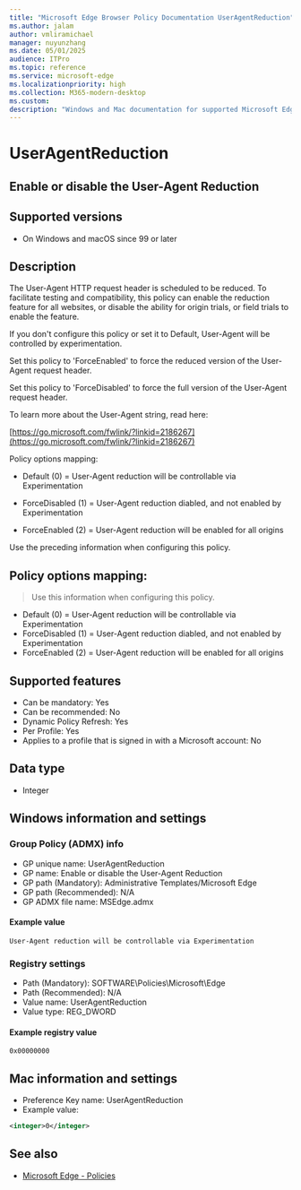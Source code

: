 ```yaml
---
title: "Microsoft Edge Browser Policy Documentation UserAgentReduction"
ms.author: jalam
author: vmliramichael
manager: nuyunzhang
ms.date: 05/01/2025
audience: ITPro
ms.topic: reference
ms.service: microsoft-edge
ms.localizationpriority: high
ms.collection: M365-modern-desktop
ms.custom:
description: "Windows and Mac documentation for supported Microsoft Edge Browser policy: Enable or disable the User-Agent Reduction"
---
```


<!--THIS FILE IS AUTOMATICALLY GENERATED. MANUAL CHANGES WILL BE OVERWRITTEN.-->
<!--Please contact the Microsoft Edge Manageability team with any questions.-->

# UserAgentReduction

## Enable or disable the User-Agent Reduction


## Supported versions

- On Windows and macOS since 99 or later

## Description

The User-Agent HTTP request header is scheduled to be reduced. To facilitate testing and compatibility, this policy can enable the reduction feature for all websites, or disable the ability for origin trials, or field trials to enable the feature.

If you don't configure this policy or set it to Default, User-Agent will be controlled by experimentation.

Set this policy to 'ForceEnabled' to force the reduced version of the  User-Agent request header.

Set this policy to 'ForceDisabled' to force the full version of the  User-Agent request header.

To learn more about the User-Agent string, read here:

[https://go.microsoft.com/fwlink/?linkid=2186267](https://go.microsoft.com/fwlink/?linkid=2186267)

Policy options mapping:

* Default (0) = User-Agent reduction will be controllable via Experimentation

* ForceDisabled (1) = User-Agent reduction diabled, and not enabled by Experimentation

* ForceEnabled (2) = User-Agent reduction will be enabled for all origins

Use the preceding information when configuring this policy.

## Policy options mapping:
> Use this information when configuring this policy.

- Default (0) = User-Agent reduction will be controllable via Experimentation
- ForceDisabled (1) = User-Agent reduction diabled, and not enabled by Experimentation
- ForceEnabled (2) = User-Agent reduction will be enabled for all origins

## Supported features

- Can be mandatory: Yes
- Can be recommended: No
- Dynamic Policy Refresh: Yes
- Per Profile: Yes
- Applies to a profile that is signed in with a Microsoft account: No

## Data type

- Integer

## Windows information and settings

### Group Policy (ADMX) info

- GP unique name: UserAgentReduction
- GP name: Enable or disable the User-Agent Reduction
- GP path (Mandatory): Administrative Templates/Microsoft Edge
- GP path (Recommended): N/A
- GP ADMX file name: MSEdge.admx

#### Example value

```
User-Agent reduction will be controllable via Experimentation
```

### Registry settings

- Path (Mandatory): SOFTWARE\Policies\Microsoft\Edge
- Path (Recommended): N/A
- Value name: UserAgentReduction
- Value type: REG_DWORD

#### Example registry value

```
0x00000000
```


## Mac information and settings

- Preference Key name: UserAgentReduction
- Example value:

```xml
<integer>0</integer>
```

## See also
- [Microsoft Edge - Policies](../microsoft-edge-policies.md)
